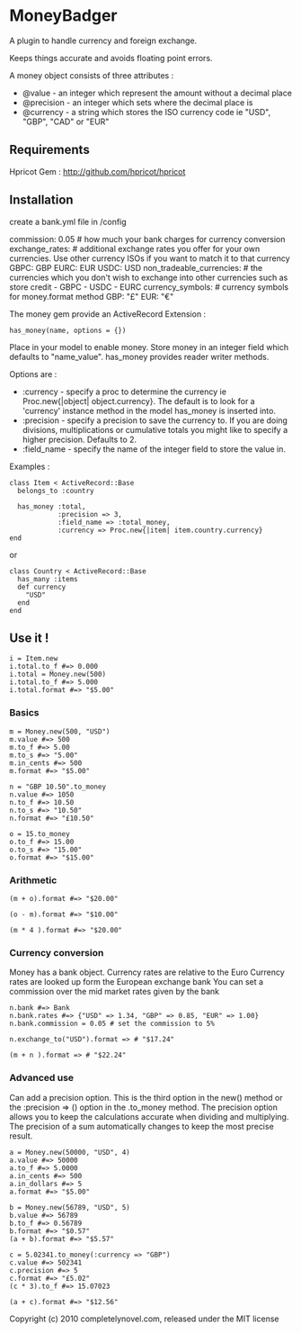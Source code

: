 # MoneyBadger

A plugin to handle currency and foreign exchange.

Keeps things accurate and avoids floating point errors.

A money object consists of three attributes :

* @value - an integer which represent the amount without a decimal place
* @precision - an integer which sets where the decimal place is
* @currency - a string which stores the ISO currency code ie "USD", "GBP", "CAD" or "EUR"

## Requirements

Hpricot Gem : http://github.com/hpricot/hpricot

## Installation

create a bank.yml file in /config

commission: 0.05 # how much your bank charges for currency conversion
exchange_rates: # additional exchange rates you offer for your own currencies. Use other currency ISOs if you want to match it to that currency
  GBPC: GBP
  EURC: EUR
  USDC: USD
non_tradeable_currencies: # the currencies which you don't wish to exchange into other currencies such as store credit
    - GBPC
    - USDC
    - EURC 
currency_symbols: # currency symbols for money.format method
  GBP: "£"
  EUR: "€"


The money gem provide an ActiveRecord Extension :

    has_money(name, options = {})

Place in your model to enable money. Store money in an integer field which defaults to "name_value".
has_money provides reader writer methods.

Options are :

* :currency  - specify a proc to determine the currency ie Proc.new{|object| object.currency}. The default is to look for a 'currency' instance method in the model has_money is inserted into.
* :precision - specify a precision to save the currency to.  If you are doing divisions, multiplications or cumulative totals you might like to specify a higher precision. Defaults to 2.
* :field_name - specify the name of the integer field to store the value in.

Examples :

    class Item < ActiveRecord::Base
      belongs_to :country
      
      has_money :total, 
                :precision => 3, 
                :field_name => :total_money, 
                :currency => Proc.new{|item| item.country.currency}
    end

or

    class Country < ActiveRecord::Base
      has_many :items
      def currency
        "USD"
      end
    end

## Use it !

    i = Item.new
    i.total.to_f #=> 0.000
    i.total = Money.new(500)
    i.total.to_f #=> 5.000
    i.total.format #=> "$5.00"


### Basics

    m = Money.new(500, "USD")
    m.value #=> 500
    m.to_f #=> 5.00
    m.to_s #=> "5.00"
    m.in_cents #=> 500
    m.format #=> "$5.00"
    
    n = "GBP 10.50".to_money
    n.value #=> 1050
    n.to_f #=> 10.50
    n.to_s #=> "10.50"
    n.format #=> "£10.50"
    
    o = 15.to_money
    o.to_f #=> 15.00
    o.to_s #=> "15.00"
    o.format #=> "$15.00"

### Arithmetic

    (m + o).format #=> "$20.00"
    
    (o - m).format #=> "$10.00"
    
    (m * 4 ).format #=> "$20.00"

### Currency conversion

Money has a bank object.
Currency rates are relative to the Euro
Currency rates are looked up form the European exchange bank
You can set a commission over the mid market rates given by the bank

    n.bank #=> Bank
    n.bank.rates #=> {"USD" => 1.34, "GBP" => 0.85, "EUR" => 1.00}
    n.bank.commission = 0.05 # set the commission to 5%
    
    n.exchange_to("USD").format => # "$17.24"
    
    (m + n ).format => # "$22.24"

### Advanced use

Can add a precision option. This is the third option in the new() method or the :precision => () option in the .to_money method.
The precision option allows you to keep the calculations accurate when dividing and multiplying.
The precision of a sum automatically changes to keep the most precise result.

    a = Money.new(50000, "USD", 4)
    a.value #=> 50000
    a.to_f #=> 5.0000
    a.in_cents #=> 500
    a.in_dollars #=> 5
    a.format #=> "$5.00"
    
    b = Money.new(56789, "USD", 5)
    b.value #=> 56789
    b.to_f #=> 0.56789
    b.format #=> "$0.57"
    (a + b).format #=> "$5.57"
    
    c = 5.02341.to_money(:currency => "GBP")
    c.value #=> 502341
    c.precision #=> 5
    c.format #=> "£5.02"
    (c * 3).to_f #=> 15.07023
    
    (a + c).format #=> "$12.56"


Copyright (c) 2010 completelynovel.com, released under the MIT license
